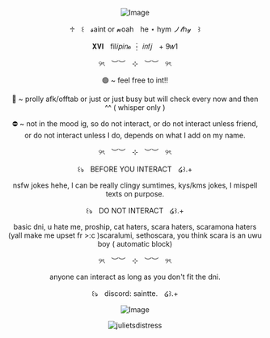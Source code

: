 <div id="header" align="center">

![Image](https://github.com/user-attachments/assets/38acd9c7-1723-4dcf-bb1e-d21c9eea0bfc)

<p align="center"> ♱ㅤ꒰ㅤ𝓼aint or 𝓷oahㅤhe ⋆ hym ノ𝓉ℎ𝓎ㅤ꒱
<p align="center"> 𝐗𝐕𝐈ㅤfil𝑖𝑝𝑖𝑛𝓸 ┆ 𝑖𝑛𝑓𝑗ㅤ+ 9𝑤1
<p align="center"> ୨ৎㅤ︶︶ㅤ⊹ㅤ︶︶ㅤ୨ৎ 

<p align="center"> 🟢 ~ feel free to int!! 
<p align="center"> 🌙 ~ prolly afk/offtab or just or just busy but will check every now and then ^^ ( whisper only ) 
<p align="center"> ⛔ ~ not in the mood ig, so do not interact, or do not interact unless friend, or do not interact unless I do, depends on what I add on my name. 

<p align="center"> ୨ৎㅤ︶︶ㅤ⊹ㅤ︶︶ㅤ୨ৎ

<p align="center"> ꒰ঌㅤBEFORE YOU INTERACTㅤ໒꒱.+
<p align="center"> nsfw jokes hehe, I can be really clingy sumtimes, kys/kms jokes, I mispell texts on purpose. 

<p align="center"> ꒰ঌㅤDO NOT INTERACTㅤ໒꒱.+
<p align="center"> basic dni, u hate me, proship, cat haters, scara haters, scaramona haters (yall make me upset fr >:c )scaralumi, sethoscara, you think scara is an uwu boy ( automatic block) 

<p align="center"> ୨ৎㅤ︶︶ㅤ⊹ㅤ︶︶ㅤ୨ৎ 
 
 <p align="center"> anyone can interact as long as you don't fit the dni. 


 <p align="center"> ꒰ঌㅤdiscord: saintte.ㅤ໒꒱.+

![Image](https://github.com/user-attachments/assets/8700cd10-ed8c-4b04-a517-6ea9a4085e81)

<p align="center"> <img src="https://komarev.com/ghpvc/?username=julietsdistress&label=visitors%20<3&color=cbc6c6&style=plastic" alt="julietsdistress" /> </p>





<!--**julietsdistress/julietsdistress** is a ✨ _special_ ✨ repository because its `README.md` (this file) appears on your GitHub profile.

Here are some ideas to get you started:

- 🔭 I’m currently working on ...
- 🌱 I’m currently learning ...
- 👯 I’m looking to collaborate on ...
- 🤔 I’m looking for help with ...
- 💬 Ask me about ...
- 📫 How to reach me: ...
- 😄 Pronouns: ...
- ⚡ Fun fact: ...
-->
